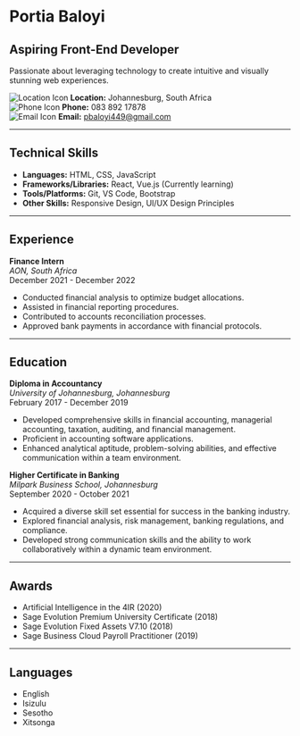 # Portia Baloyi

## Aspiring Front-End Developer

Passionate about leveraging technology to create intuitive and visually stunning web experiences.

![Location Icon](https://img.icons8.com/ios/50/000000/marker.png) **Location:** Johannesburg, South Africa  
![Phone Icon](https://img.icons8.com/ios/50/000000/phone.png) **Phone:** 083 892 17878  
![Email Icon](https://img.icons8.com/ios/50/000000/email.png) **Email:** pbaloyi449@gmail.com  

---

## Technical Skills

- **Languages:** HTML, CSS, JavaScript
- **Frameworks/Libraries:** React, Vue.js (Currently learning)
- **Tools/Platforms:** Git, VS Code, Bootstrap
- **Other Skills:** Responsive Design, UI/UX Design Principles

---

## Experience

**Finance Intern**  
*AON, South Africa*  
December 2021 - December 2022  

- Conducted financial analysis to optimize budget allocations.
- Assisted in financial reporting procedures.
- Contributed to accounts reconciliation processes.
- Approved bank payments in accordance with financial protocols.

---

## Education

**Diploma in Accountancy**  
*University of Johannesburg, Johannesburg*  
February 2017 - December 2019  

- Developed comprehensive skills in financial accounting, managerial accounting, taxation, auditing, and financial management.
- Proficient in accounting software applications.
- Enhanced analytical aptitude, problem-solving abilities, and effective communication within a team environment.

**Higher Certificate in Banking**  
*Milpark Business School, Johannesburg*  
September 2020 - October 2021  

- Acquired a diverse skill set essential for success in the banking industry.
- Explored financial analysis, risk management, banking regulations, and compliance.
- Developed strong communication skills and the ability to work collaboratively within a dynamic team environment.

---

## Awards

- Artificial Intelligence in the 4IR (2020)
- Sage Evolution Premium University Certificate (2018)
- Sage Evolution Fixed Assets V7.10 (2018)
- Sage Business Cloud Payroll Practitioner (2019)

---

## Languages

- English
- Isizulu
- Sesotho
- Xitsonga



<!--
**PBaloyi449/Pbaloyi449** is a ✨ _special_ ✨ repository because its `README.md` (this file) appears on your GitHub profile.

Here are some ideas to get you started:

- 🔭 I’m currently working on ...
- 🌱 I’m currently learning HTML, CSS and Javascript
- 👯 I’m looking to collaborate on ...
- 🤔 I’m looking for help with ...
- 💬 Ask me about HTML, CSS, Responsive Design, Tailwind CSS and Javascript
- 📫 How to reach me: pbaloyi449@gmail.com
- 📽️ All my projects are available on: https://github.com/PBaloyi449
- 😄 Pronouns: ...
- ⚡ Fun fact: I am funny
-
-->
